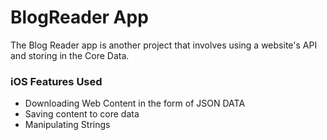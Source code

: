 # BlogReader App
The Blog Reader app is another project that involves using a website's API and storing in the Core Data. 

### iOS Features Used

* Downloading Web Content in the form of JSON DATA
* Saving content to core data
* Manipulating Strings

